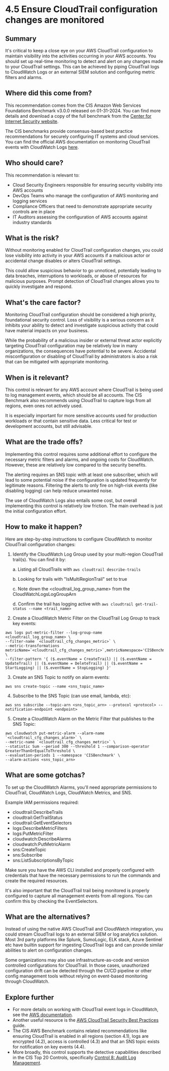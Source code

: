 # 4.5 Ensure CloudTrail configuration changes are monitored

## Summary
It's critical to keep a close eye on your AWS CloudTrail configuration to maintain visibility into the activities occurring in your AWS accounts. You should set up real-time monitoring to detect and alert on any changes made to your CloudTrail settings. This can be achieved by piping CloudTrail logs to CloudWatch Logs or an external SIEM solution and configuring metric filters and alarms.

## Where did this come from?
This recommendation comes from the CIS Amazon Web Services Foundations Benchmark v3.0.0 released on 01-31-2024. You can find more details and download a copy of the full benchmark from the [Center for Internet Security website](https://downloads.cisecurity.org/#/).

The CIS benchmarks provide consensus-based best practice recommendations for securely configuring IT systems and cloud services. You can find the official AWS documentation on monitoring CloudTrail events with CloudWatch Logs [here](https://docs.aws.amazon.com/awscloudtrail/latest/userguide/monitor-cloudtrail-log-files-with-cloudwatch-logs.html).

## Who should care? 
This recommendation is relevant to:
- Cloud Security Engineers responsible for ensuring security visibility into AWS accounts
- DevOps Teams who manage the configuration of AWS monitoring and logging services 
- Compliance Officers that need to demonstrate appropriate security controls are in place
- IT Auditors assessing the configuration of AWS accounts against industry standards

## What is the risk?
Without monitoring enabled for CloudTrail configuration changes, you could lose visibility into activity in your AWS accounts if a malicious actor or accidental change disables or alters CloudTrail settings. 

This could allow suspicious behavior to go unnoticed, potentially leading to data breaches, interruptions to workloads, or abuse of resources for malicious purposes. Prompt detection of CloudTrail changes allows you to quickly investigate and respond.

## What's the care factor?
Monitoring CloudTrail configuration should be considered a high priority, foundational security control. Loss of visibility is a serious concern as it inhibits your ability to detect and investigate suspicious activity that could have material impacts on your business.

While the probability of a malicious insider or external threat actor explicitly targeting CloudTrail configuration may be relatively low in many organizations, the consequences have potential to be severe. Accidental misconfiguration or disabling of CloudTrail by administrators is also a risk that can be mitigated with appropriate monitoring.

## When is it relevant?
This control is relevant for any AWS account where CloudTrail is being used to log management events, which should be all accounts. The CIS Benchmark also recommends using CloudTrail to capture logs from all regions, even ones not actively used.

It is especially important for more sensitive accounts used for production workloads or that contain sensitive data. Less critical for test or development accounts, but still advisable.

## What are the trade offs?
Implementing this control requires some additional effort to configure the necessary metric filters and alarms, and ongoing costs for CloudWatch. However, these are relatively low compared to the security benefits.

The alerting requires an SNS topic with at least one subscriber, which will lead to some potential noise if the configuration is updated frequently for legitimate reasons. Filtering the alerts to only fire on high-risk events (like disabling logging) can help reduce unwanted noise.

The use of CloudWatch Logs also entails some cost, but overall implementing this control is relatively low friction. The main overhead is just the initial configuration effort.

## How to make it happen?

Here are step-by-step instructions to configure CloudWatch to monitor CloudTrail configuration changes:

1. Identify the CloudWatch Log Group used by your multi-region CloudTrail trail(s). You can find it by:

   a. Listing all CloudTrails with `aws cloudtrail describe-trails`
   
   b. Looking for trails with "IsMultiRegionTrail" set to true
   
   c. Note down the <cloudtrail_log_group_name> from the CloudWatchLogsLogGroupArn 
   
   d. Confirm the trail has logging active with `aws cloudtrail get-trail-status --name <trail_name>`

2. Create a CloudWatch Metric Filter on the CloudTrail Log Group to track key events:
```
aws logs put-metric-filter --log-group-name <cloudtrail_log_group_name> \
--filter-name `<cloudtrail_cfg_changes_metric>` \
--metric-transformations metricName=`<cloudtrail_cfg_changes_metric>`,metricNamespace='CISBenchmark',metricValue=1 \
--filter-pattern '{ ($.eventName = CreateTrail) || ($.eventName = UpdateTrail) || ($.eventName = DeleteTrail) || ($.eventName = StartLogging) || ($.eventName = StopLogging) }'
```

3. Create an SNS Topic to notify on alarm events:
```
aws sns create-topic --name <sns_topic_name>
```

4. Subscribe to the SNS Topic (can use email, lambda, etc):
```  
aws sns subscribe --topic-arn <sns_topic_arn> --protocol <protocol> --notification-endpoint <endpoint>
```

5. Create a CloudWatch Alarm on the Metric Filter that publishes to the SNS Topic:
```
aws cloudwatch put-metric-alarm --alarm-name `<cloudtrail_cfg_changes_alarm>` \
--metric-name `<cloudtrail_cfg_changes_metric>` \
--statistic Sum --period 300 --threshold 1 --comparison-operator GreaterThanOrEqualToThreshold \
--evaluation-periods 1 --namespace 'CISBenchmark' \
--alarm-actions <sns_topic_arn>  
```

## What are some gotchas?
To set up the CloudWatch Alarms, you'll need appropriate permissions to CloudTrail, CloudWatch Logs, CloudWatch Metrics, and SNS. 

Example IAM permissions required:
- cloudtrail:DescribeTrails
- cloudtrail:GetTrailStatus
- cloudtrail:GetEventSelectors  
- logs:DescribeMetricFilters
- logs:PutMetricFilter
- cloudwatch:DescribeAlarms
- cloudwatch:PutMetricAlarm
- sns:CreateTopic
- sns:Subscribe 
- sns:ListSubscriptionsByTopic

Make sure you have the AWS CLI installed and properly configured with credentials that have the necessary permissions to run the commands and create the required resources.

It's also important that the CloudTrail trail being monitored is properly configured to capture all management events from all regions. You can confirm this by checking the EventSelectors.

## What are the alternatives?
Instead of using the native AWS CloudTrail and CloudWatch integration, you could stream CloudTrail logs to an external SIEM or log analytics solution. Most 3rd party platforms like Splunk, SumoLogic, ELK stack, Azure Sentinel etc have builtin support for ingesting CloudTrail logs and can provide similar abilities to alert on configuration changes.

Some organizations may also use infrastructure-as-code and version controlled configurations for CloudTrail. In those cases, unauthorized configuration drift can be detected through the CI/CD pipeline or other config management tools without relying on event-based monitoring through CloudWatch.

## Explore further
- For more details on working with CloudTrail event logs in CloudWatch, see the [AWS documentation](https://docs.aws.amazon.com/awscloudtrail/latest/userguide/view-cloudtrail-events-cloudwatch-logs.html).
- Another useful resource is the [AWS CloudTrail Security Best Practices](https://docs.aws.amazon.com/awscloudtrail/latest/userguide/best-practices-security.html) guide.
- The CIS AWS Benchmark contains related recommendations like ensuring CloudTrail is enabled in all regions (section 4.1), logs are encrypted (4.2), access is controlled (4.3) and that an SNS topic exists for notification on key events (4.4).
- More broadly, this control supports the detective capabilities described in the CIS Top 20 Controls, specifically [Control 8: Audit Log Management](https://www.cisecurity.org/controls/cis-controls-list/).